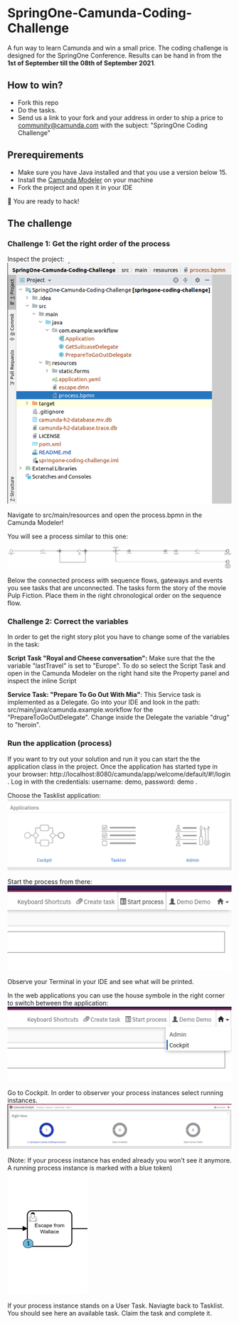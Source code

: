 # SpringOne-Camunda-Coding-Challenge
A fun way to learn Camunda and win a small price. The coding challenge is designed for the SpringOne Conference. Results can be hand in from the **1st of September till the 08th of September 2021**. 

## How to win? 
- Fork this repo
- Do the tasks.
- Send us a link to your fork and your address in order to ship a price to community@camunda.com with the subject: "SpringOne Coding Challenge"

## Prerequirements 
- Make sure you have Java installed and that you use a version below 15. 
- Install the [Camunda Modeler](https://camunda.com/download/modeler/) on your machine
- Fork the project and open it in your IDE

:tada: You are ready to hack!

## The challenge

### Challenge 1: Get the right order of the process
Inspect the project:  
![project structure](/img/project.png)

Navigate to src/main/resources and open the process.bpmn in the Camunda Modeler! 

You will see a process similar to this one: 

![project structure](/img/process-without-tasks.png)

Below the connected process with sequence flows, gateways and events you see tasks that are unconnected. The tasks form the story of the movie Pulp Fiction. Place them in the right chronological order on the sequence flow.

### Challenge 2: Correct the variables

In order to get the right story plot you have to change some of the variables in the task: 

**Script Task "Royal and Cheese conversation":** 
Make sure that the the variable "lastTravel" is set to "Europe". To do so select the Script Task and open in the Camunda Modeler on the right hand site the Property panel and inspect the inline Script

**Service Task: "Prepare To Go Out With Mia"**: 
This Service task is implemented as a Delegate. Go into your IDE and look in the path: src/main/java/camunda.example.workflow for the "PrepareToGoOutDelegate". Change inside the Delegate the variable "drug" to "heroin". 

### Run the application (process)
If you want to try out your solution and run it you can start the the application class in the project. Once the application has started type in your browser: http://localhost:8080/camunda/app/welcome/default/#!/login . Log in with the credentials: username: demo, password: demo .

Choose the Tasklist application:  
![project structure](/img/applications.png)

Start the process from there:  
![project structure](/img/startProcess.png)

Observe your Terminal in your IDE and see what will be printed.

In the web applications you can use the house symbole in the right corner to switch between the application:  
![project structure](/img/house.png)

Go to Cockpit. In order to observer your process instances select running instances.   
![cockpit](/img/cockpit.png)

(Note: If your process instance has ended already you won't see it anymore. A running process instance is marked with a blue token)  
![user task](/img/usertaks.png)

If your process instance stands on a User Task. Naviagte back to Tasklist. You should see here an available task. Claim the task and complete it. 








